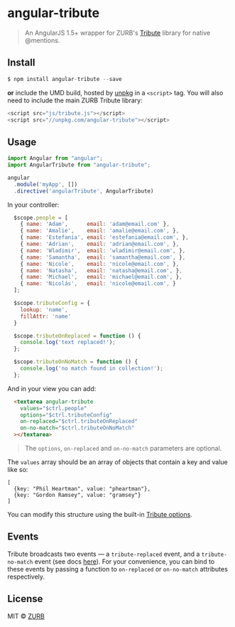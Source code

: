 # angular-tribute

> An AngularJS 1.5+ wrapper for ZURB's [Tribute](https://github.com/zurb/tribute) library for native @mentions.

## Install

```js
$ npm install angular-tribute --save
```

**or** include the UMD build, hosted by [unpkg](https://unpkg.com) in a `<script>` tag. You will also need to include the main ZURB Tribute library:

```js
<script src="js/tribute.js"></script>
<script src="//unpkg.com/angular-tribute"></script>
```

## Usage

```js
import Angular from "angular";
import AngularTribute from "angular-tribute";

angular
  .module('myApp', [])
  .directive('angularTribute', AngularTribute)
```

In your controller:
```js
  $scope.people = [
    { name: 'Adam',      email: 'adam@email.com' },
    { name: 'Amalie',    email: 'amalie@email.com', },
    { name: 'Estefanía', email: 'estefania@email.com', },
    { name: 'Adrian',    email: 'adrian@email.com', },
    { name: 'Wladimir',  email: 'wladimir@email.com', },
    { name: 'Samantha',  email: 'samantha@email.com', },
    { name: 'Nicole',    email: 'nicole@email.com', },
    { name: 'Natasha',   email: 'natasha@email.com', },
    { name: 'Michael',   email: 'michael@email.com', },
    { name: 'Nicolás',   email: 'nicole@email.com', }
  ];

  $scope.tributeConfig = {
    lookup: 'name',
    fillAttr: 'name'
  }

  $scope.tributeOnReplaced = function () {
    console.log('text replaced!');
  };

  $scope.tributeOnNoMatch = function () {
    console.log('no match found in collection!');
  };
```

And in your view you can add:
```html
  <textarea angular-tribute
    values="$ctrl.people"
    options="$ctrl.tributeConfig"
    on-replaced="$ctrl.tributeOnReplaced"
    on-no-match="$ctrl.tributeOnNoMatch"
  ></textarea>
```

> The `options`, `on-replaced` and `on-no-match` parameters are optional.

The `values` array should be an array of objects that contain a key and value like so:

```
[
  {key: "Phil Heartman", value: "pheartman"},
  {key: "Gordon Ramsey", value: "gramsey"}
]
```

You can modify this structure using the built-in [Tribute options](https://github.com/zurb/tribute#a-collection).

## Events

Tribute broadcasts two events — a `tribute-replaced` event, and a `tribute-no-match` event (see docs [here](https://github.com/zurb/tribute#replace-event)). For your convenience, you can bind to these events by passing a function to `on-replaced` or `on-no-match` attributes respectively.

## License

MIT © [ZURB](http://zurb.com)

